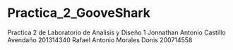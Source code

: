 # Practica_2_GooveShark
Practica 2 de Laboratorio de Analisis y Diseño 1 
Jonnathan Antonio Castillo Avendaño 201314340
Rafael Antonio Morales Donis 200714558